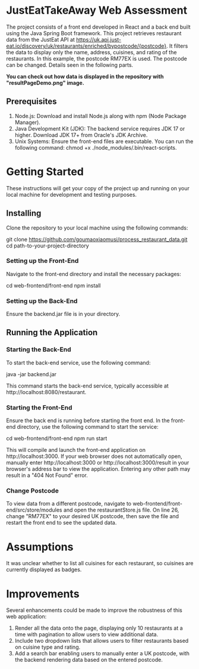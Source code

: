 
# JustEatTakeAway Web Assessment

The project consists of a front end developed in React and a back end built using the Java Spring Boot framework.
This project retrieves restaurant data from the JustEat API at https://uk.api.just-eat.io/discovery/uk/restaurants/enriched/bypostcode/{postcode}. 
It filters the data to display only the name, address, cuisines, and rating of the restaurants. In this example, the postcode RM77EX is used. The postcode can be changed. Details seen in the following parts. 

**You can check out how data is displayed in the repository with "resultPageDemo.png" image.**



## Prerequisites
1. Node.js: Download and install Node.js along with npm (Node Package Manager).
2. Java Development Kit (JDK): The backend service requires JDK 17 or higher. Download JDK 17+ from Oracle's JDK Archive.
3. Unix Systems: Ensure the front-end files are executable. You can run the following command: chmod +x ./node_modules/.bin/react-scripts.

# Getting Started
These instructions will get your copy of the project up and running on your local machine for development and testing purposes.
## Installing
Clone the repository to your local machine using the following commands:

git clone https://github.com/goumaoxiaomusi/process_restaurant_data.git
cd path-to-your-project-directory

### Setting up the Front-End
Navigate to the front-end directory and install the necessary packages:

cd web-frontend/front-end
npm install


### Setting up the Back-End
Ensure the backend.jar file is in your directory.


## Running the Application
### Starting the Back-End
To start the back-end service, use the following command:

java -jar backend.jar

This command starts the back-end service, typically accessible at http://localhost:8080/restaurant.

### Starting the Front-End
Ensure the back end is running before starting the front end. In the front-end directory, use the following command to start the service:

cd web-frontend/front-end
npm run start

This will compile and launch the front-end application on http://localhost:3000. If your web browser does not automatically open, manually enter http://localhost:3000 or http://localhost:3000/result in your browser's address bar to view the application. Entering any other path may result in a "404 Not Found" error.

### Change Postcode
To view data from a different postcode, navigate to web-frontend/front-end/src/store/modules and open the restaurantStore.js file. On line 26, change "RM77EX" to your desired UK postcode, then save the file and restart the front end to see the updated data.

# Assumptions
It was unclear whether to list all cuisines for each restaurant, so cuisines are currently displayed as badges.

# Improvements
Several enhancements could be made to improve the robustness of this web application:

1. Render all the data onto the page, displaying only 10 restaurants at a time with pagination to allow users to view additional data.
2. Include two dropdown lists that allows users to filter restaurants based on cuisine type and rating.
3. Add a search bar enabling users to manually enter a UK postcode, with the backend rendering data based on the entered postcode.

